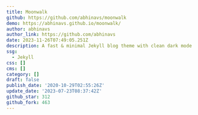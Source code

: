```yaml
---
title: Moonwalk
github: https://github.com/abhinavs/moonwalk
demo: https://abhinavs.github.io/moonwalk/
author: abhinavs
author_link: https://github.com/abhinavs
date: 2023-11-26T07:49:05.251Z
description: A fast & minimal Jekyll blog theme with clean dark mode
ssg:
  - Jekyll
css: []
cms: []
category: []
draft: false
publish_date: '2020-10-29T02:55:26Z'
update_date: '2023-07-23T08:37:42Z'
github_star: 312
github_fork: 463
---
```

